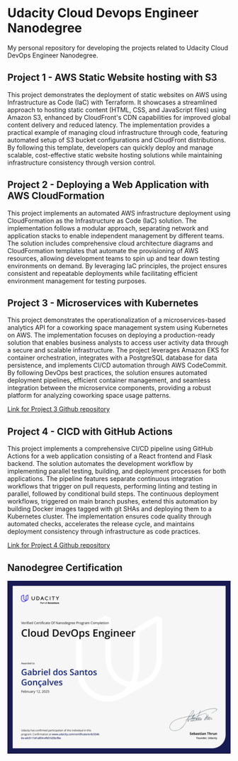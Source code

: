 # Udacity Cloud Devops Engineer Nanodegree
My personal repository for developing the projects related to Udacity Cloud DevOps Engineer Nanodegree.

## Project 1 - AWS Static Website hosting with S3
This project demonstrates the deployment of static websites on AWS using Infrastructure as Code (IaC) with Terraform. It showcases a streamlined approach to hosting static content (HTML, CSS, and JavaScript files) using Amazon S3, enhanced by CloudFront's CDN capabilities for improved global content delivery and reduced latency. The implementation provides a practical example of managing cloud infrastructure through code, featuring automated setup of S3 bucket configurations and CloudFront distributions. By following this template, developers can quickly deploy and manage scalable, cost-effective static website hosting solutions while maintaining infrastructure consistency through version control.

## Project 2 - Deploying a Web Application with AWS CloudFormation
This project implements an automated AWS infrastructure deployment using CloudFormation as the Infrastructure as Code (IaC) solution. The implementation follows a modular approach, separating network and application stacks to enable independent management by different teams. The solution includes comprehensive cloud architecture diagrams and CloudFormation templates that automate the provisioning of AWS resources, allowing development teams to spin up and tear down testing environments on demand. By leveraging IaC principles, the project ensures consistent and repeatable deployments while facilitating efficient environment management for testing purposes.

## Project 3 - Microservices with Kubernetes
This project demonstrates the operationalization of a microservices-based analytics API for a coworking space management system using Kubernetes on AWS. The implementation focuses on deploying a production-ready solution that enables business analysts to access user activity data through a secure and scalable infrastructure. The project leverages Amazon EKS for container orchestration, integrates with a PostgreSQL database for data persistence, and implements CI/CD automation through AWS CodeCommit. By following DevOps best practices, the solution ensures automated deployment pipelines, efficient container management, and seamless integration between the microservice components, providing a robust platform for analyzing coworking space usage patterns.

[Link for Project 3 Github repository](https://github.com/GabrielSGoncalves/udacity_devops_nanodegree_project3_k8s)


## Project 4 - CICD with GitHub Actions
This project implements a comprehensive CI/CD pipeline using GitHub Actions for a web application consisting of a React frontend and Flask backend. The solution automates the development workflow by implementing parallel testing, building, and deployment processes for both applications. The pipeline features separate continuous integration workflows that trigger on pull requests, performing linting and testing in parallel, followed by conditional build steps. The continuous deployment workflows, triggered on main branch pushes, extend this automation by building Docker images tagged with git SHAs and deploying them to a Kubernetes cluster. The implementation ensures code quality through automated checks, accelerates the release cycle, and maintains deployment consistency through infrastructure as code practices.

[Link for Project 4 Github repository](https://github.com/GabrielSGoncalves/udacity_devops_nanodegree_project4_github_actions)

## Nanodegree Certification
![Certification](udacity_cloud_devops_nanodegree_certification.png)
